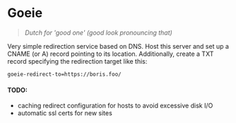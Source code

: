 # Goeie

> *Dutch for 'good one' (good look pronouncing that)*

Very simple redirection service based on DNS. Host this server and set up a CNAME (or A) record pointing to its
location. Additionally, create a TXT record specifying the redirection target like this:

```
goeie-redirect-to=https://boris.foo/
```

#### TODO:

- caching redirect configuration for hosts to avoid excessive disk I/O
- automatic ssl certs for new sites